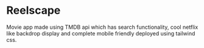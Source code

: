 # Reelscape

Movie app made using TMDB api which has search functionality, cool netflix like backdrop display and complete mobile friendly deployed using tailwind css.
